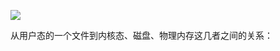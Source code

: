 ![](https://winterliublog.oss-cn-beijing.aliyuncs.com/notes/20220221221727.png)

从用户态的一个文件到内核态、磁盘、物理内存这几者之间的关系：

